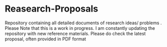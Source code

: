 # Reasearch-Proposals
Repository containing all detailed documents of research ideas/ problems . Please Note that this is a work in progress. I am constantly updating the repository with new reference materials. Please do check the latest proposal, often provided in PDF format
